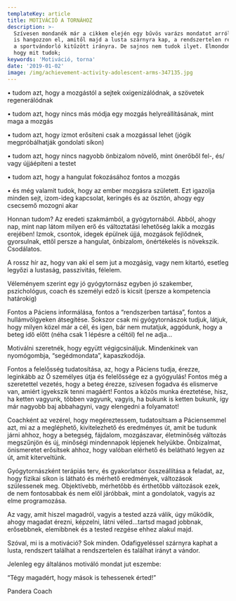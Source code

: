 ```yaml
---
templateKey: article
title: MOTIVÁCIÓ A TORNÁHOZ
description: >-
  Szívesen mondanék már a cikkem elején egy bűvös varázs mondatot arról, hogy mi
  is hangozzon el, amitől majd a lusta szárnyra kap, a rendszertelen rendszerre,
  a sportvándorló kitűzött irányra. De sajnos nem tudok ilyet. Elmondom azonban,
  hogy mit tudok;
keywords: 'Motiváció, torna'
date: '2019-01-02'
image: /img/achievement-activity-adolescent-arms-347135.jpg
---
```

•	tudom azt, hogy a mozgástól a sejtek oxigenizálódnak, a szövetek regenerálódnak

•	tudom azt, hogy nincs más módja egy mozgás helyreállításának, mint maga a mozgás

•	tudom azt, hogy izmot erősíteni csak a mozgással lehet (jógik megpróbálhatják gondolati síkon)

•	tudom azt, hogy nincs nagyobb önbizalom növelő, mint önerőből fel-, és/ vagy újjáépíteni a testet

•	tudom azt, hogy a hangulat fokozásához fontos a mozgás

•	és még valamit tudok, hogy az ember mozgásra született. Ezt igazolja minden sejt, izom-ideg kapcsolat, keringés és az ösztön, ahogy egy csecsemő mozogni akar

Honnan tudom? Az eredeti szakmámból, a gyógytornából. Abból, ahogy nap, mint nap látom milyen erő és változtatási lehetőség lakik a mozgás erejében! Izmok, csontok, idegek épülnek újjá, mozgások fejlődnek, gyorsulnak, ettől persze a hangulat, önbizalom, önértékelés is növekszik. Csodálatos.

A rossz hír az, hogy van aki el sem jut a mozgásig, vagy nem kitartó, esetleg legyőzi a lustaság, passzivitás, félelem.

Véleményem szerint egy jó gyógytornász egyben jó szakember, pszichológus, coach és személyi edző is kicsit (persze a kompetencia határokig)

Fontos a Páciens informálása, fontos a “rendszerben tartása”, fontos a hullámvölgyeken átsegítése. Sokszor csak mi gyógytornászok tudjuk, látjuk, hogy milyen közel már a cél, és igen, bár nem mutatjuk, aggódunk, hogy a beteg idő előtt (néha csak 1 lépésre a céltól) fel ne adja…

Motiválni szeretnék, hogy együtt végigcsináljuk. Mindenkinek van nyomógombja, “segédmondata”, kapaszkodója.

Fontos a felelősség tudatosítása, az, hogy a Páciens tudja, érezze, leginkább az Ő személyes útja és felelőssége ez a gyógyulás! Fontos még a szeretettel vezetés, hogy a beteg érezze, szívesen fogadva és elismerve van, amiért igyekszik tenni magáért! Fontos a közös munka éreztetése, hisz, ha ketten vagyunk, többen vagyunk, vagyis, ha bukunk is ketten bukunk, így már nagyobb baj abbahagyni, vagy elengedni a folyamatot!

Coachként az vezérel, hogy megéreztessem, tudatosítsam a Páciensemmel azt, mi az a megléphető, kivitelezhető és eredményes út, amit be tudunk járni ahhoz, hogy a betegség, fájdalom, mozgászavar, életminőség változás megszűnjön és új, minőségi mindennapok lépjenek helyükbe. Önbizalmat, önismeretet erősítsek ahhoz, hogy valóban elérhető és belátható legyen az út, amit kiterveltünk.

Gyógytornászként terápiás terv, és gyakorlatsor összeállítása a feladat, az, hogy fizikai síkon is látható és mérhető eredmények, változások szülessenek meg. Objektívebb, mérhetőbb és érthetőbb változások ezek, de nem fontosabbak és nem elől járóbbak, mint a gondolatok, vagyis az elme programozása.

Az vagy, amit hiszel magadról, vagyis a tested azzá válik, úgy működik, ahogy magadat érezni, képzelni, látni véled…tartsd magad jobbnak, erősebbnek, elemibbnek és a tested rezgése ehhez alakul majd.

 

Szóval, mi is a motiváció? Sok minden. Odafigyeléssel szárnyra kaphat a lusta, rendszert találhat a rendszertelen és találhat irányt a vándor.

Jelenleg egy általános motiváló mondat jut eszembe:

“Tégy magadért, hogy mások is tehessenek érted!”

 

Pandera Coach
